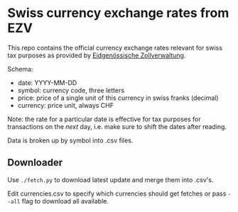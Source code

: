 # Swiss currency exchange rates from EZV

This repo contains the official currency exchange rates relevant for swiss tax purposes
as provided by [Eidgenössische Zollverwaltung](http://www.pwebapps.ezv.admin.ch/apps/rates/).

Schema:
  * date: YYYY-MM-DD
  * symbol: currency code, three letters
  * price: price of a single unit of this currency in swiss franks (decimal)
  * currency: price unit, always CHF

Note: the rate for a particular date is effective for tax purposes for transactions on
the *next* day, i.e. make sure to shift the dates after reading.

Data is broken up by symbol into <symbol>.csv files.

## Downloader

Use `./fetch.py` to download latest update and merge them into .csv's.

Edit currencies.csv to specify which currencies should get fetches or
pass `--all` flag to download all available.
